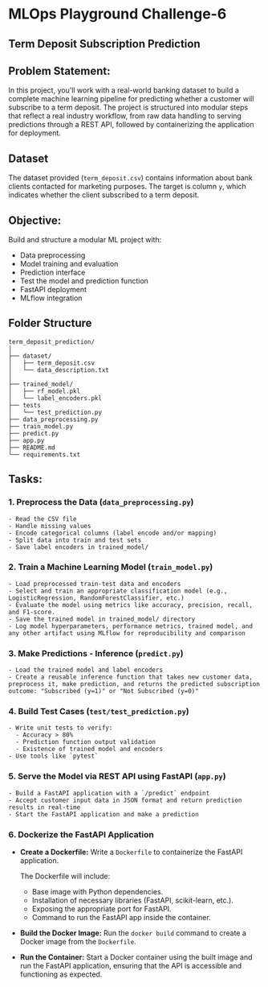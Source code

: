 # MLOps Playground Challenge-6
## Term Deposit Subscription Prediction

## Problem Statement:
In this project, you'll work with a real-world banking dataset to build a complete machine learning pipeline for predicting whether a customer will subscribe to a term deposit. The project is structured into modular steps that reflect a real industry workflow, from raw data handling to serving predictions through a REST API, followed by containerizing the application for deployment.

## Dataset
The dataset provided (`term_deposit.csv`) contains information about bank clients contacted for marketing purposes. The target is column `y`, which indicates whether the client subscribed to a term deposit.

## Objective:
Build and structure a modular ML project with:

- Data preprocessing
- Model training and evaluation
- Prediction interface
- Test the model and prediction function
- FastAPI deployment
- MLflow integration


## Folder Structure
```
term_deposit_prediction/
│
├── dataset/
│   ├── term_deposit.csv
│   └── data_description.txt  
│
├── trained_model/
│   ├── rf_model.pkl
│   └── label_encoders.pkl
├── tests
│   └── test_prediction.py
├── data_preprocessing.py
├── train_model.py
├── predict.py
├── app.py
├── README.md
└── requirements.txt
```

## Tasks:

### 1. Preprocess the Data (`data_preprocessing.py`)

    - Read the CSV file
    - Handle missing values
    - Encode categorical columns (label encode and/or mapping)
    - Split data into train and test sets
    - Save label encoders in trained_model/

### 2. Train a Machine Learning Model (`train_model.py`)

    - Load preprocessed train-test data and encoders
    - Select and train an appropriate classification model (e.g., LogisticRegression, RandomForestClassifier, etc.)
    - Evaluate the model using metrics like accuracy, precision, recall, and F1-score.
    - Save the trained model in trained_model/ directory
    - Log model hyperparameters, performance metrics, trained model, and any other artifact using MLflow for reproducibility and comparison

### 3. Make Predictions - Inference (`predict.py`)

    - Load the trained model and label encoders
    - Create a reusable inference function that takes new customer data, preprocess it, make prediction, and returns the predicted subscription outcome: "Subscribed (y=1)" or "Not Subscribed (y=0)"

### 4. Build Test Cases (`test/test_prediction.py`)

    - Write unit tests to verify:
      - Accuracy > 80%
      - Prediction function output validation
      - Existence of trained model and encoders
    - Use tools like `pytest`

### 5. Serve the Model via REST API using FastAPI (`app.py`)

    - Build a FastAPI application with a `/predict` endpoint
    - Accept customer input data in JSON format and return prediction results in real-time
    - Start the FastAPI application and make a prediction

### 6. Dockerize the FastAPI Application
- **Create a Dockerfile:** Write a `Dockerfile` to containerize the FastAPI application.

  The Dockerfile will include:
  - Base image with Python dependencies.
  - Installation of necessary libraries (FastAPI, scikit-learn, etc.).
  - Exposing the appropriate port for FastAPI.
  - Command to run the FastAPI app inside the container.

- **Build the Docker Image:** Run the `docker build` command to create a Docker image from the `Dockerfile`.

- **Run the Container:** Start a Docker container using the built image and run the FastAPI application, ensuring that the API is accessible and functioning as expected.

